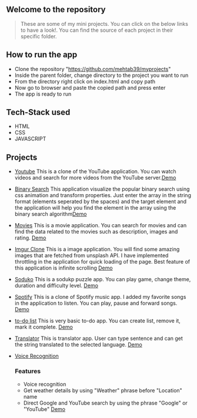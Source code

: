 ## Welcome to the repository
>These are some of my mini projects. You can click on the below links to have a look!. 
>You can find the source of each project in their specific folder.

## How to run the app
* Clone the repository "https://github.com/mehtab39/myprojects"
* Inside the parent folder, change directory to the project you want to run
* From the directory right click on index.html and copy path
* Now go to browser and paste the copied path and press enter
* The app is ready to run

## Tech-Stack used
* HTML
* CSS
* JAVASCRIPT

## Projects

* [Youtube](https://mehtab39.github.io/myprojects/Youtube/index.html)
      This is a clone of the YouTube application. You can watch videos and search for more videos from the YouTube server.[Demo](https://mehtab39.github.io/myprojects/Youtube/index.html)
* [Binary Search](https://mehtab39.github.io/myprojects/binarysearch/index.html) 
 This application visualize the popular binary search using css animation and transform properties. Just enter the array in the string format (elements seperated by the spaces) and the target element and the application will help you find the element in the array using the binary search algorithm[Demo](https://mehtab39.github.io/myprojects/binarysearch/index.html)

* [Movies](https://mehtab39.github.io/myprojects/Movies/index.html)
     This is a movie application. You can search for movies and can find the data related to the movies such as description, images and rating. [Demo](https://mehtab39.github.io/myprojects/Movies/index.html)  
* [Imgur Clone](https://mehtab39.github.io/myprojects/imgurclone/index.html)
     This is a image application. You will find some amazing images that are fetched from unsplash API. I have implemented throttling in the application for quick loading of the page. Best feature of this application is infinite scrolling  [Demo](https://mehtab39.github.io/myprojects/imgurclone/index.html)
* [Soduko](https://mehtab39.github.io/myprojects/soduko/index.html)
     This is a sodukp puzzle app. You can play game, change theme, duration and difficulty level. [Demo](https://mehtab39.github.io/myprojects/soduko/index.html)
* [Spotify](https://mehtab39.github.io/myprojects/Spotify_Clone/index.html)
     This is a clone of Spotify music app. I added my favorite songs in the application to listen. You can play, pause and forward songs. [Demo](https://mehtab39.github.io/myprojects/Spotify_Clone/index.html)
* [to-do list](https://mehtab39.github.io/myprojects/to-do/index.html)
    This is very basic to-do app. You can create list, remove it, mark it complete. [Demo](https://mehtab39.github.io/myprojects/to-do/index.html)
* [Translator](https://mehtab39.github.io/myprojects/translator/index.html)
    This is translator app. User can type sentence and can get the string translated to the selected language. [Demo](https://mehtab39.github.io/myprojects/translator/index.html)
   
* [Voice Recognition](https://mehtab39.github.io/myprojects/googlewithvoicerec/index.html)
   ### Features
    * Voice recognition
    * Get weather details by using "Weather" phrase before "Location" name 
    * Direct Google and YouTube search by using the phrase "Google" or "YouTube"
   [Demo](https://mehtab39.github.io/myprojects/googlewithvoicerec/index.html)
    


